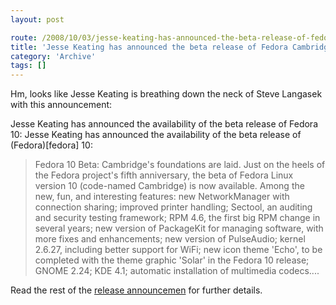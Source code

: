 ```yaml
---
layout: post

route: /2008/10/03/jesse-keating-has-announced-the-beta-release-of-fedora-cambridge
title: 'Jesse Keating has announced the beta release of Fedora Cambridge'
category: 'Archive'
tags: []
---
```


Hm, looks like Jesse Keating is breathing down the neck of Steve Langasek with
this announcement:

Jesse Keating has announced the availability of the beta release of Fedora 10:
Jesse Keating has announced the availability of the beta release of
(Fedora)[fedora] 10:

> Fedora 10 Beta: Cambridge's foundations are laid. Just on the heels of the
> Fedora project's fifth anniversary, the beta of Fedora Linux version 10
> (code-named Cambridge) is now available. Among the new, fun, and interesting
> features: new NetworkManager with connection sharing; improved printer
> handling; Sectool, an auditing and security testing framework; RPM 4.6, the
> first big RPM change in several years; new version of PackageKit for managing
> software, with more fixes and enhancements; new version of PulseAudio; kernel
> 2.6.27, including better support for WiFi; new icon theme 'Echo', to be
> completed with the theme graphic 'Solar' in the Fedora 10 release; GNOME 2.24;
> KDE 4.1; automatic installation of multimedia codecs....

Read the rest of the
[release announcemen](https://www.redhat.com/archives/fedora-announce-list/2008-September/msg00016.html)
for further details.
